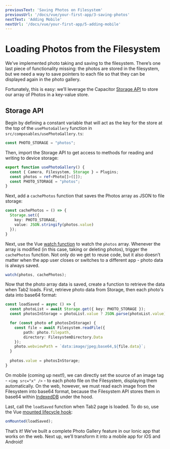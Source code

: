 ```yaml
---
previousText: 'Saving Photos on Filesystem'
previousUrl: '/docs/vue/your-first-app/3-saving-photos'
nextText: 'Adding Mobile'
nextUrl: '/docs/vue/your-first-app/5-adding-mobile'
---
```


# Loading Photos from the Filesystem

We’ve implemented photo taking and saving to the filesystem. There’s one last piece of functionality missing: the photos are stored in the filesystem, but we need a way to save pointers to each file so that they can be displayed again in the photo gallery.

Fortunately, this is easy: we’ll leverage the Capacitor [Storage API](https://capacitor.ionicframework.com/docs/apis/storage) to store our array of Photos in a key-value store. 

## Storage API

Begin by defining a constant variable that will act as the key for the store at the top of the `usePhotoGallery` function in `src/composables/usePhotoGallery.ts`:

```typescript
const PHOTO_STORAGE = "photos";
```

Then, import the Storage API to get access to methods for reading and writing to device storage:

```typescript
export function usePhotoGallery() {
  const { Camera, Filesystem, Storage } = Plugins;
  const photos = ref<Photo[]>([]);
  const PHOTO_STORAGE = "photos";
}
```

Next, add a `cachePhotos` function that saves the Photos array as JSON to file storage:

```typescript
const cachePhotos = () => {
  Storage.set({
    key: PHOTO_STORAGE,
    value: JSON.stringify(photos.value)
  });
}
```

Next, use the Vue [watch function](https://v3.vuejs.org/guide/composition-api-introduction.html#reacting-to-changes-with-watch) to watch the `photos` array. Whenever the array is modified (in this case, taking or deleting photos), trigger the `cachePhotos` function. Not only do we get to reuse code, but it also doesn’t matter when the app user closes or switches to a different app - photo data is always saved.

```typescript
watch(photos, cachePhotos);
```

Now that the photo array data is saved, create a function to retrieve the data when Tab2 loads. First, retrieve photo data from Storage, then each photo's data into base64 format:

```typescript
const loadSaved = async () => {
  const photoList = await Storage.get({ key: PHOTO_STORAGE });
  const photosInStorage = photoList.value ? JSON.parse(photoList.value) : [];

  for (const photo of photosInStorage) {
    const file = await Filesystem.readFile({
        path: photo.filepath,
        directory: FilesystemDirectory.Data
    });
    photo.webviewPath = `data:image/jpeg;base64,${file.data}`;
  }
  
  photos.value = photosInStorage;
}
```

On mobile (coming up next!), we can directly set the source of an image tag - `<img src="x" />` - to each photo file on the Filesystem, displaying them automatically. On the web, however, we must read each image from the Filesystem into base64 format, because the Filesystem API stores them in base64 within [IndexedDB](https://developer.mozilla.org/en-US/docs/Web/API/IndexedDB_API) under the hood.

Last, call the `loadSaved` function when Tab2 page is loaded. To do so, use the Vue [mounted lifecycle hook](https://v3.vuejs.org/guide/composition-api-introduction.html#lifecycle-hook-registration-inside-setup):

```typescript
onMounted(loadSaved);
```

That’s it! We’ve built a complete Photo Gallery feature in our Ionic app that works on the web. Next up, we’ll transform it into a mobile app for iOS and Android!
